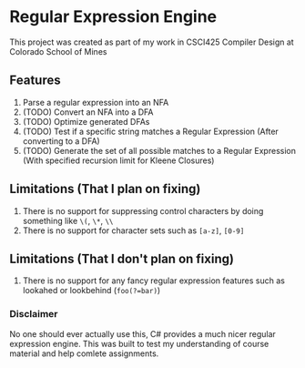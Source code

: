 # Regular Expression Engine

This project was created as part of my work in CSCI425 Compiler Design at Colorado School of Mines

## Features
1. Parse a regular expression into an NFA
2. (TODO) Convert an NFA into a DFA
3. (TODO) Optimize generated DFAs
4. (TODO) Test if a specific string matches a Regular Expression (After converting to a DFA)
5. (TODO) Generate the set of all possible matches to a Regular Expression (With specified recursion limit for Kleene Closures)

## Limitations (That I plan on fixing)
1. There is no support for suppressing control characters by doing something like `\(`, `\*`, `\\`
2. There is no support for character sets such as `[a-z]`, `[0-9]`

## Limitations (That I don't plan on fixing)
1. There is no support for any fancy regular expression features such as lookahed or lookbehind (`foo(?=bar)`)

### Disclaimer
No one should ever actually use this, C# provides a much nicer regular expression engine. This was built to test my understanding of course material and help comlete assignments.
